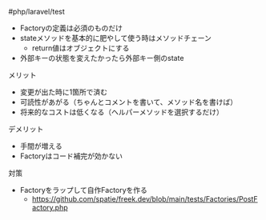 #php/laravel/test 

- Factoryの定義は必須のものだけ
- stateメソッドを基本的に肥やして使う時はメソッドチェーン
	- return値はオブジェクトにする
- 外部キーの状態を変えたかったら外部キー側のstate

メリット
- 変更が出た時に1箇所で済む
- 可読性があがる（ちゃんとコメントを書いて、メソッド名を書けば）
- 将来的なコストは低くなる（ヘルパーメソッドを選択するだけ）

デメリット
- 手間が増える
- Factoryはコード補完が効かない

対策
- Factoryをラップして自作Factoryを作る
	- https://github.com/spatie/freek.dev/blob/main/tests/Factories/PostFactory.php
